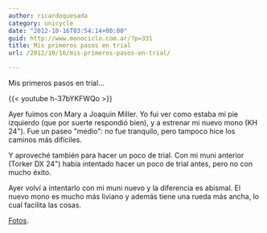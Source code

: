 ```yaml
---
author: ricardoquesada
category: unicycle
date: "2012-10-16T03:54:14+00:00"
guid: http://www.monociclo.com.ar/?p=331
title: Mis primeros pasos en trial
url: /2012/10/16/mis-primeros-pasos-en-trial/

---
```


Mis primeros pasos en trial...

{{< youtube h-37bYKFWQo >}}

Ayer fuimos con Mary a Joaquin Miller.
Yo fui ver como estaba mi pie izquierdo (que por suerte respondió bien),
y a estrenar mi nuevo mono (KH 24").
Fue un paseo "medio": no fue tranquilo, pero tampoco hice los caminos más
difíciles.

Y aproveché también para hacer un poco de trial.
Con mi muni anterior (Torker DX 24") había intentado hacer un poco de trial
antes,
pero no con mucho éxito.

Ayer volví a intentarlo con mi muni nuevo y la diferencia es abismal.
El nuevo mono es mucho más liviano y además tiene una rueda más ancha,
lo cual facilita las cosas.

[Fotos](https://photos.app.goo.gl/EpktyXtgv5F4FFzX8).
